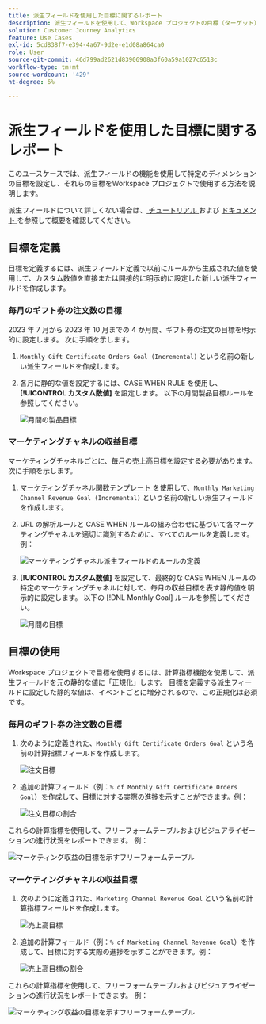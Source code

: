 ```yaml
---
title: 派生フィールドを使用した目標に関するレポート
description: 派生フィールドを使用して、Workspace プロジェクトの目標（ターゲット）に関するレポートを作成する方法について説明します。
solution: Customer Journey Analytics
feature: Use Cases
exl-id: 5cd838f7-e394-4a67-9d2e-e1d08a864ca0
role: User
source-git-commit: 46d799ad2621d83906908a3f60a59a1027c6518c
workflow-type: tm+mt
source-wordcount: '429'
ht-degree: 6%

---
```


# 派生フィールドを使用した目標に関するレポート

このユースケースでは、派生フィールドの機能を使用して特定のディメンションの目標を設定し、それらの目標をWorkspace プロジェクトで使用する方法を説明します。

派生フィールドについて詳しくない場合は、[ チュートリアル ](https://experienceleague.adobe.com/docs/customer-journey-analytics-learn/tutorials/data-views/derived-fields-in-cja.html) および [ ドキュメント ](../data-views/derived-fields/derived-fields.md) を参照して概要を確認してください。


## 目標を定義

目標を定義するには、派生フィールド定義で以前にルールから生成された値を使用して、カスタム数値を直接または間接的に明示的に設定した新しい派生フィールドを作成します。


### 毎月のギフト券の注文数の目標

2023 年 7 月から 2023 年 10 月までの 4 か月間、ギフト券の注文の目標を明示的に設定します。 次に手順を示します。

1. `Monthly Gift Certificate Orders Goal (Incremental)` という名前の新しい派生フィールドを作成します。

1. 各月に静的な値を設定するには、CASE WHEN RULE を使用し、**[!UICONTROL カスタム数値]** を設定します。 以下の月間製品目標ルールを参照してください。

   ![ 月間の製品目標 ](assets/goals-derived-field-product-goals-1.png)


### マーケティングチャネルの収益目標

マーケティングチャネルごとに、毎月の売上高目標を設定する必要があります。 次に手順を示します。

1. [ マーケティングチャネル関数テンプレート ](/help/data-views/derived-fields/derived-fields.md#marketing-channels) を使用して、`Monthly Marketing Channel Revenue Goal (Incremental)` という名前の新しい派生フィールドを作成します。

1. URL の解析ルールと CASE WHEN ルールの組み合わせに基づいて各マーケティングチャネルを適切に識別するために、すべてのルールを定義します。 例：

   ![ マーケティングチャネル派生フィールドのルールの定義 ](assets/goals-derived-field-marketing-channel-1.png)

1. **[!UICONTROL カスタム数値]** を設定して、最終的な CASE WHEN ルールの特定のマーケティングチャネルに対して、毎月の収益目標を表す静的値を明示的に設定します。 以下の [!DNL Monthly Goal] ルールを参照してください。

   ![ 月間の目標 ](assets/goals-derived-field-marketing-channel-2.png)



## 目標の使用

Workspace プロジェクトで目標を使用するには、計算指標機能を使用して、派生フィールドを元の静的な値に「正規化」します。 目標を定義する派生フィールドに設定した静的な値は、イベントごとに増分されるので、この正規化は必須です。

### 毎月のギフト券の注文数の目標

1. 次のように定義された、`Monthly Gift Certificate Orders Goal` という名前の計算指標フィールドを作成します。

   ![ 注文目標 ](assets/calculated-metric-ordersgoals.png)

1. 追加の計算フィールド（例：`% of Monthly Gift Certificate Orders Goal`）を作成して、目標に対する実際の進捗を示すことができます。例：

   ![ 注文目標の割合 ](assets/calculated-metric-ordersgoalspercent.png)

これらの計算指標を使用して、フリーフォームテーブルおよびビジュアライゼーションの進行状況をレポートできます。 例：

![ マーケティング収益の目標を示すフリーフォームテーブル ](assets/freeform-table-product-order-goals.png)


### マーケティングチャネルの収益目標

1. 次のように定義された、`Marketing Channel Revenue Goal` という名前の計算指標フィールドを作成します。

   ![ 売上高目標 ](assets/calculated-metric-revenuegoals.png)

1. 追加の計算フィールド（例：`% of Marketing Channel Revenue Goal`）を作成して、目標に対する実際の進捗を示すことができます。例：

   ![ 売上高目標の割合 ](assets/calculated-metric-revenuegoalspercent.png)

これらの計算指標を使用して、フリーフォームテーブルおよびビジュアライゼーションの進行状況をレポートできます。 例：

![ マーケティング収益の目標を示すフリーフォームテーブル ](assets/freeform-table-marketing-channel-revenue-goals.png)
